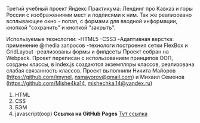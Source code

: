 Третий учебный проект Яндекс Практикума: Лендинг про Кавказ и горы России с изображениями мест и подписями к ним. Так же реализовано всплывающее окно - попап, с формами для вводной информации, кнопкой "сохранить" и кнопкой "закрыть".

Используемые технологии: -HTML5 -CSS3 -Адаптивная верстка: применение @media запросов -технологи построения сетки FlexBox и GridLayout -реализованы формы и филдсеты Проект собран на Webpack. Проект переписан с использованием принципов ООП, созданы классы, в index.js создаются экземпляры классов, реализована слабая связанность классов. Проект выполнили
Никита Майоров (https://github.com/imynel, nsmayorov@gmail.com)
и Михаил Семенов (https://github.com/Mishe4ka14, mishechka.14@yandex.ru)

1. HTML
2. CSS
3. БЭМ
4. javascript(oop)
   **Ссылка на GitHub Pages**
   [Тут ссылка](https://mishe4ka14.github.io/mesto-OOP/)
